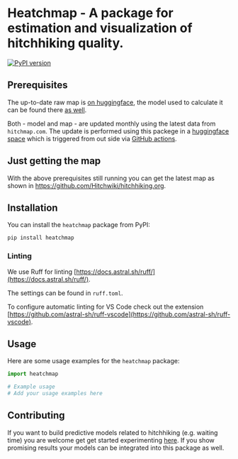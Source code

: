 # Heatchmap - A package for estimation and visualization of hitchhiking quality.

[![PyPI version](https://badge.fury.io/py/heatchmap.svg)](https://badge.fury.io/py/heatchmap)

## Prerequisites

The up-to-date raw map is [on huggingface](https://huggingface.co/datasets/tillwenke/heatchmap-map), the model used to calculate it can be found there [as well](https://huggingface.co/tillwenke/heatchmap-model).

Both - model and map - are updated monthly using the latest data from `hitchmap.com`. The update is performed using this packege in a [huggingface space](https://huggingface.co/spaces/tillwenke/heatchmap-space) which is triggered from out side via [GitHub actions](https://github.com/tillwenke/heatchmap-space-scheduler/tree/main).

## Just getting the map
With the above prerequisites still running you can get the latest map as shown in https://github.com/Hitchwiki/hitchhiking.org.


## Installation

You can install the `heatchmap` package from PyPI:

```bash
pip install heatchmap
```

### Linting

We use Ruff for linting [https://docs.astral.sh/ruff/](https://docs.astral.sh/ruff/).

The settings can be found in `ruff.toml`.

To configure automatic linting for VS Code check out the extension [https://github.com/astral-sh/ruff-vscode](https://github.com/astral-sh/ruff-vscode).

## Usage

Here are some usage examples for the `heatchmap` package:

```python
import heatchmap

# Example usage
# Add your usage examples here
```

## Contributing

If you want to build predictive models related to hitchhiking (e.g. waiting time) you are welcome get get started experimenting [here](https://github.com/Hitchwiki/hitchmap-data/tree/main/visualization). If you show promising results your models can be integrated into this package as well.
